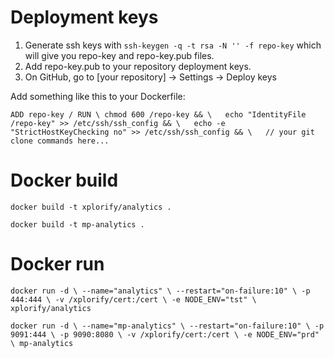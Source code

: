 # Deployment keys
1. Generate ssh keys with `ssh-keygen -q -t rsa -N '' -f repo-key` which will give you repo-key and repo-key.pub files.
2. Add repo-key.pub to your repository deployment keys.
3. On GitHub, go to [your repository] -> Settings -> Deploy keys

Add something like this to your Dockerfile:

`ADD repo-key /
RUN \
  chmod 600 /repo-key && \  
  echo "IdentityFile /repo-key" >> /etc/ssh/ssh_config && \  
  echo -e "StrictHostKeyChecking no" >> /etc/ssh/ssh_config && \  
  // your git clone commands here...`


# Docker build
`docker build -t xplorify/analytics .`

`docker build -t mp-analytics .`

# Docker run
`docker run -d \
                --name="analytics" \
                --restart="on-failure:10" \
		-p 444:444 \
                -v /xplorify/cert:/cert \
                -e NODE_ENV="tst" \
		xplorify/analytics`

`docker run -d \
                --name="mp-analytics" \
                --restart="on-failure:10" \
		-p 9091:444 \
                -p 9090:8080 \
                -v /xplorify/cert:/cert \
                -e NODE_ENV="prd" \
		mp-analytics`

